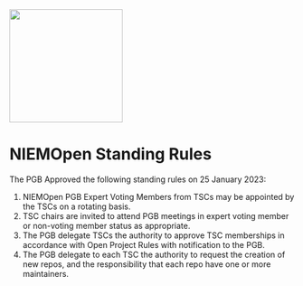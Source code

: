 <img src="artwork/NIEM-NO-Logo-v5.png" width="200">

# NIEMOpen Standing Rules

The PGB Approved the following standing rules on 25 January 2023:

   1. NIEMOpen PGB Expert Voting Members from TSCs may be appointed by the TSCs on a rotating basis.
   2. TSC chairs are invited to attend PGB meetings in expert voting member or non-voting member status as appropriate.
   3. The PGB delegate TSCs the authority to approve TSC memberships in accordance with Open Project Rules with notification to the PGB.
   4. The PGB delegate to each TSC the authority to request the creation of new repos, and the responsibility that each repo have one or more maintainers.
